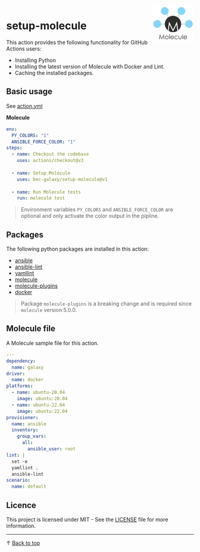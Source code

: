 <img align="right" width="22%" src="docs/molecule-logo.png" alt="molecule logo"/>

# setup-molecule

This action provides the following functionality for GitHub Actions users:

- Installing Python
- Installing the latest version of Molecule with Docker and Lint.
- Caching the installed packages.

## Basic usage

See [action.yml](action.yml)

**Molecule**
```yaml
env:
  PY_COLORS: "1"
  ANSIBLE_FORCE_COLOR: "1"
steps:
  - name: Checkout the codebase
    uses: actions/checkout@v3

  - name: Setup Molecule
    uses: bec-galaxy/setup-molecule@v1

  - name: Run Molecule tests
    run: molecule test
```

> Environment variables `PY_COLORS` and `ANSIBLE_FORCE_COLOR` are optional and only activate the color output in the pipline.

## Packages

The following python packages are installed in this action:

- [ansible](https://pypi.org/project/ansible/)
- [ansible-lint](https://pypi.org/project/ansible-lint/)
- [yamllint](https://pypi.org/project/yamllint/)
- [molecule](https://pypi.org/project/molecule/)
- [molecule-plugins](https://pypi.org/project/molecule-plugins/)
- [docker](https://pypi.org/project/docker/)

> Package `molecule-plugins` is a breaking change and is required since `molecule` version 5.0.0.

## Molecule file

A Molecule sample file for this action.

```yaml
---
dependency:
  name: galaxy
driver:
  name: docker
platforms:
  - name: ubuntu-20.04
    image: ubuntu:20.04
  - name: ubuntu-22.04
    image: ubuntu:22.04
provisioner:
  name: ansible
  inventory:
    group_vars:
      all:
        ansible_user: root
lint: |
  set -e
  yamllint .
  ansible-lint
scenario:
  name: default
```

## Licence

This project is licensed under MIT - See the [LICENSE](LICENSE) file for more information.

---

&uarr; [Back to top](#)